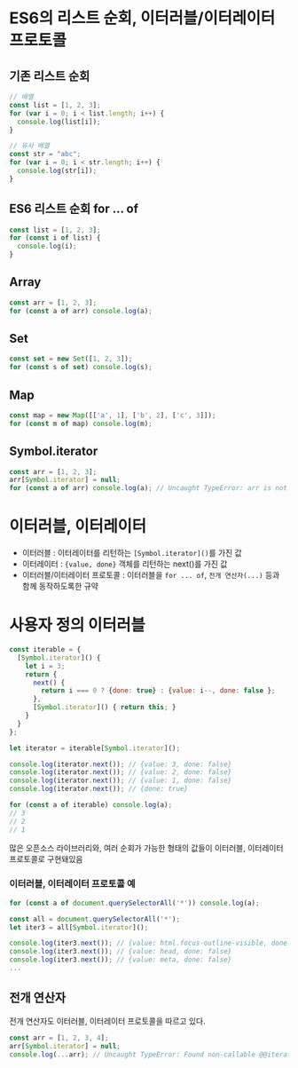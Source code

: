 # ES6의 리스트 순회, 이터러블/이터레이터 프로토콜

## 기존 리스트 순회
```javascript
// 배열
const list = [1, 2, 3];
for (var i = 0; i < list.length; i++) {
  console.log(list[i]);
}

// 유사 배열
const str = "abc";
for (var i = 0; i < str.length; i++) {
  console.log(str[i]);
}
```

## ES6 리스트 순회 for ... of
```javascript
const list = [1, 2, 3];
for (const i of list) {
  console.log(i);
}
```

## Array
```javascript
const arr = [1, 2, 3];
for (const a of arr) console.log(a);
```

## Set
```javascript
const set = new Set([1, 2, 3]);
for (const s of set) console.log(s);
```

## Map
```javascript
const map = new Map([['a', 1], ['b', 2], ['c', 3]]);
for (const m of map) console.log(m);
```

## Symbol.iterator
```javascript
const arr = [1, 2, 3];
arr[Symbol.iterator] = null;
for (const a of arr) console.log(a); // Uncaught TypeError: arr is not iterable
```

# 이터러블, 이터레이터
- 이터러블 : 이터레이터를 리턴하는 `[Symbol.iterator]()`를 가진 값
- 이터레이터 : `{value, done}` 객체를 리턴하는 next()를 가진 값
- 이터러블/이터레이터 프로토콜 : 이터러블을 `for ... of`, `전개 연산자(...)` 등과 함께 동작하도록한 규약

# 사용자 정의 이터러블 
```javascript
const iterable = {
  [Symbol.iterator]() {
    let i = 3;
    return {
      next() {
        return i === 0 ? {done: true} : {value: i--, done: false };
      },
      [Symbol.iterator]() { return this; }
    }
  }
};

let iterator = iterable[Symbol.iterator]();

console.log(iterator.next()); // {value: 3, done: false}
console.log(iterator.next()); // {value: 2, done: false}
console.log(iterator.next()); // {value: 1, done: false}
console.log(iterator.next()); // {done: true}

for (const a of iterable) console.log(a);
// 3 
// 2
// 1
```

많은 오픈소스 라이브러리와, 여러 순회가 가능한 형태의 값들이 이터러블, 이터레이터 프로토콜로 구현돼있음

### 이터러블, 이터레이터 프로토콜 예
```javascript
for (const a of document.querySelectorAll('*')) console.log(a);

const all = document.querySelectorAll('*');
let iter3 = all[Symbol.iterator]();

console.log(iter3.next()); // {value: html.focus-outline-visible, done: false}
console.log(iter3.next()); // {value: head, done: false}
console.log(iter3.next()); // {value: meta, done: false}
...
```

## 전개 연산자
전개 연산자도 이터러블, 이터레이터 프로토콜을 따르고 있다.
```javascript
const arr = [1, 2, 3, 4];
arr[Symbol.iterator] = null;
console.log(...arr); // Uncaught TypeError: Found non-callable @@iterator
```